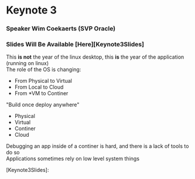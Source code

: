 # Keynote 3
### Speaker Wim Coekaerts (SVP Oracle)
### Slides Will Be Available [Here][Keynote3Slides]

This **is not** the year of the linux desktop, this **is** the year of the application (running on linux)  
The role of the OS is changing: 
* From Physical to Virtual
* From Local to Cloud
* From \*VM to Continer

"Build once deploy anywhere"
* Physical
* Virtual
* Continer
* Cloud

Debugging an app inside of a continer is hard, and there is a lack of tools to do so  
Applications sometimes rely on low level system things  


[Keynote3Slides]: 
